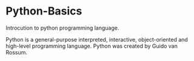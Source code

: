 Python-Basics
=============

Introcution to python programming language.

Python is a general-purpose interpreted, interactive, object-oriented and high-level programming language. Python was created by Guido van Rossum.
